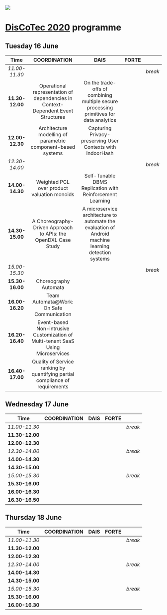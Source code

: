 [![](https://www.discotec.org/2020/discotec2020-banner.jpeg)](https://www.discotec.org/2020/)

# [DisCoTec 2020](https://www.discotec.org/2020/) programme


## Tuesday 16 June

|Time |COORDINATION|DAIS|FORTE| | 
|:---:|:---:|:---:|:---:|:---|
|*11.00-11.30*||||*break*
|**11.30-12.00**|Operational representation of dependencies in Context-Dependent Event Structures|On the trade-offs of combining multiple secure processing primitives for data analytics|
|**12.00-12.30**|Architecture modelling of parametric component-based systems|Capturing Privacy-preserving User Contexts with IndoorHash
|*12.30-14.00*||||*break*
|**14.00-14.30**|Weighted PCL over product valuation monoids|Self-Tunable DBMS Replication with Reinforcement Learning
|**14.30-15.00**|A Choreography-Driven Approach to APIs: the OpenDXL Case Study|A microservice architecture to automate the evaluation of Android machine learning detection systems
|*15.00-15.30*||||*break*
|**15.30-16.00**|Choreography Automata
|**16.00-16.20**|Team Automata@Work: On Safe Communication
|**16.20-16.40**|Event-based Non-intrusive Customization of Multi-tenant SaaS Using Microservices
|**16.40-17.00**|Quality of Service ranking by quantifying partial compliance of requirements


## Wednesday 17 June

|Time |COORDINATION|DAIS|FORTE| | 
|:---:|:---:|:---:|:---:|:---|
|*11.00-11.30*||||*break*
|**11.30-12.00**|
|**12.00-12.30**|
|*12.30-14.00*||||*break*
|**14.00-14.30**|
|**14.30-15.00**|
|*15.00-15.30*||||*break*
|**15.30-16.00**|
|**16.00-16.30**|
|**16.30-16.50**|

## Thursday 18 June

|Time |COORDINATION|DAIS|FORTE| | 
|:---:|:---:|:---:|:---:|:---|
|*11.00-11.30*||||*break*
|**11.30-12.00**|
|**12.00-12.30**|
|*12.30-14.00*||||*break*
|**14.00-14.30**|
|**14.30-15.00**|
|*15.00-15.30*||||*break*
|**15.30-16.00**|
|**16.00-16.30**|
